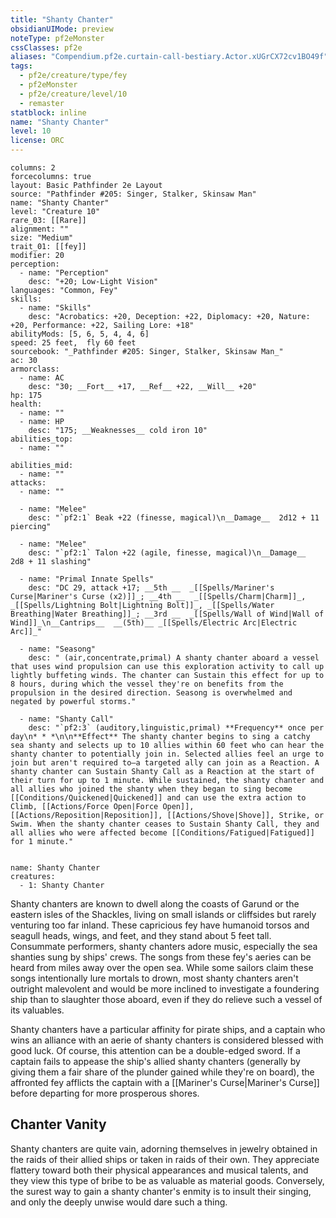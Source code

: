 ```yaml
---
title: "Shanty Chanter"
obsidianUIMode: preview
noteType: pf2eMonster
cssClasses: pf2e
aliases: "Compendium.pf2e.curtain-call-bestiary.Actor.xUGrCX72cv1BO49f" 
tags:
  - pf2e/creature/type/fey
  - pf2eMonster
  - pf2e/creature/level/10
  - remaster
statblock: inline
name: "Shanty Chanter"
level: 10
license: ORC
---
```


```statblock
columns: 2
forcecolumns: true
layout: Basic Pathfinder 2e Layout
source: "Pathfinder #205: Singer, Stalker, Skinsaw Man"
name: "Shanty Chanter"
level: "Creature 10"
rare_03: [[Rare]]
alignment: ""
size: "Medium"
trait_01: [[fey]]
modifier: 20
perception:
  - name: "Perception"
    desc: "+20; Low-Light Vision"
languages: "Common, Fey"
skills:
  - name: "Skills"
    desc: "Acrobatics: +20, Deception: +22, Diplomacy: +20, Nature: +20, Performance: +22, Sailing Lore: +18"
abilityMods: [5, 6, 5, 4, 4, 6]
speed: 25 feet,  fly 60 feet
sourcebook: "_Pathfinder #205: Singer, Stalker, Skinsaw Man_"
ac: 30
armorclass:
  - name: AC
    desc: "30; __Fort__ +17, __Ref__ +22, __Will__ +20"
hp: 175
health:
  - name: ""
  - name: HP
    desc: "175; __Weaknesses__ cold iron 10"
abilities_top:
  - name: ""

abilities_mid:
  - name: ""
attacks:
  - name: ""

  - name: "Melee"
    desc: "`pf2:1` Beak +22 (finesse, magical)\n__Damage__  2d12 + 11 piercing"

  - name: "Melee"
    desc: "`pf2:1` Talon +22 (agile, finesse, magical)\n__Damage__  2d8 + 11 slashing"

  - name: "Primal Innate Spells"
    desc: "DC 29, attack +17; __5th __  _[[Spells/Mariner's Curse|Mariner's Curse (x2)]]_; __4th __  _[[Spells/Charm|Charm]]_, _[[Spells/Lightning Bolt|Lightning Bolt]]_, _[[Spells/Water Breathing|Water Breathing]]_; __3rd __  _[[Spells/Wall of Wind|Wall of Wind]]_\n__Cantrips__  __(5th)__ _[[Spells/Electric Arc|Electric Arc]]_"

  - name: "Seasong"
    desc: " (air,concentrate,primal) A shanty chanter aboard a vessel that uses wind propulsion can use this exploration activity to call up lightly buffeting winds. The chanter can Sustain this effect for up to 8 hours, during which the vessel they're on benefits from the propulsion in the desired direction. Seasong is overwhelmed and negated by powerful storms."

  - name: "Shanty Call"
    desc: "`pf2:3` (auditory,linguistic,primal) **Frequency** once per day\n* * *\n\n**Effect** The shanty chanter begins to sing a catchy sea shanty and selects up to 10 allies within 60 feet who can hear the shanty chanter to potentially join in. Selected allies feel an urge to join but aren't required to—a targeted ally can join as a Reaction. A shanty chanter can Sustain Shanty Call as a Reaction at the start of their turn for up to 1 minute. While sustained, the shanty chanter and all allies who joined the shanty when they began to sing become [[Conditions/Quickened|Quickened]] and can use the extra action to Climb, [[Actions/Force Open|Force Open]], [[Actions/Reposition|Reposition]], [[Actions/Shove|Shove]], Strike, or Swim. When the shanty chanter ceases to Sustain Shanty Call, they and all allies who were affected become [[Conditions/Fatigued|Fatigued]] for 1 minute."
 
```

```encounter-table
name: Shanty Chanter
creatures:
  - 1: Shanty Chanter
```



Shanty chanters are known to dwell along the coasts of Garund or the eastern isles of the Shackles, living on small islands or cliffsides but rarely venturing too far inland. These capricious fey have humanoid torsos and seagull heads, wings, and feet, and they stand about 5 feet tall. Consummate performers, shanty chanters adore music, especially the sea shanties sung by ships' crews. The songs from these fey's aeries can be heard from miles away over the open sea. While some sailors claim these songs intentionally lure mortals to drown, most shanty chanters aren't outright malevolent and would be more inclined to investigate a foundering ship than to slaughter those aboard, even if they do relieve such a vessel of its valuables.

Shanty chanters have a particular affinity for pirate ships, and a captain who wins an alliance with an aerie of shanty chanters is considered blessed with good luck. Of course, this attention can be a double-edged sword. If a captain fails to appease the ship's allied shanty chanters (generally by giving them a fair share of the plunder gained while they're on board), the affronted fey afflicts the captain with a [[Mariner's Curse|Mariner's Curse]] before departing for more prosperous shores.

## Chanter Vanity

Shanty chanters are quite vain, adorning themselves in jewelry obtained in the raids of their allied ships or taken in raids of their own. They appreciate flattery toward both their physical appearances and musical talents, and they view this type of bribe to be as valuable as material goods. Conversely, the surest way to gain a shanty chanter's enmity is to insult their singing, and only the deeply unwise would dare such a thing.
